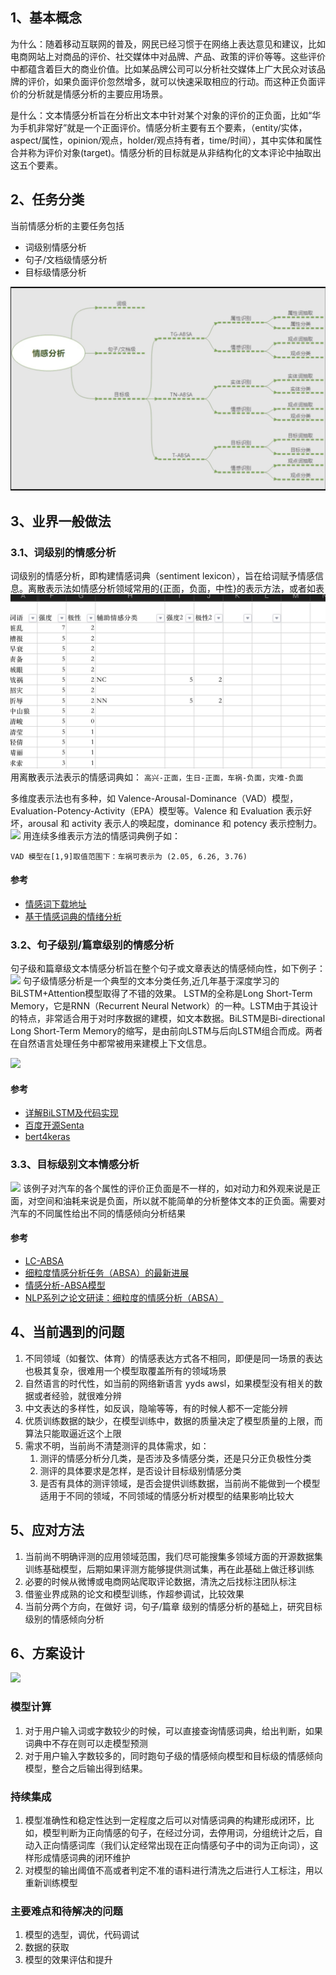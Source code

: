 ## 1、基本概念
为什么：随着移动互联网的普及，网民已经习惯于在网络上表达意见和建议，比如电商网站上对商品的评价、社交媒体中对品牌、产品、政策的评价等等。这些评价中都蕴含着巨大的商业价值。比如某品牌公司可以分析社交媒体上广大民众对该品牌的评价，如果负面评价忽然增多，就可以快速采取相应的行动。而这种正负面评价的分析就是情感分析的主要应用场景。

是什么：文本情感分析旨在分析出文本中针对某个对象的评价的正负面，比如“华为手机非常好”就是一个正面评价。情感分析主要有五个要素，（entity/实体，aspect/属性，opinion/观点，holder/观点持有者，time/时间），其中实体和属性合并称为评价对象(target)。情感分析的目标就是从非结构化的文本评论中抽取出这五个要素。

## 2、任务分类
当前情感分析的主要任务包括
- 词级别情感分析
- 句子/文档级情感分析
- 目标级情感分析


![](./images/nlp/sentiment/a.jpg)

## 3、业界一般做法

### 3.1、词级别的情感分析
词级别的情感分析，即构建情感词典（sentiment lexicon），旨在给词赋予情感信息。离散表示法如情感分析领域常用的{正面，负面，中性}的表示方法，或者如表
![](./images/nlp/sentiment/b.jpg)
用离散表示法表示的情感词典如：
```高兴-正面，生日-正面，车祸-负面，灾难-负面```

多维度表示法也有多种，如 Valence-Arousal-Dominance（VAD）模型，Evaluation-Potency-Activity（EPA）模型等。Valence 和 Evaluation 表示好坏，arousal 和 activity 表示人的唤起度，dominance 和 potency 表示控制力。
![](./images/nlp/sentiment/c.jpg)
用连续多维表示方法的情感词典例子如：
```
VAD 模型在[1,9]取值范围下：车祸可表示为 (2.05, 6.26, 3.76)

```
#### 参考
- [情感词下载地址](https://mlln.cn/2018/10/11/%E4%B8%AD%E6%96%87%E6%83%85%E6%84%9F%E5%88%86%E6%9E%90%E8%AF%AD%E6%96%99%E5%BA%93%E5%A4%A7%E5%85%A8-%E5%B8%A6%E4%B8%8B%E8%BD%BD%E5%9C%B0%E5%9D%80/)
- [基于情感词典的情绪分析](https://www.zybuluo.com/evilking/note/1012623)


### 3.2、句子级别/篇章级别的情感分析
句子级和篇章级文本情感分析旨在整个句子或文章表达的情感倾向性，如下例子：
![](./images/nlp/sentiment/d.jpg)
句子级情感分析是一个典型的文本分类任务,近几年基于深度学习的BiLSTM+Attention模型取得了不错的效果。
LSTM的全称是Long Short-Term Memory，它是RNN（Recurrent Neural Network）的一种。LSTM由于其设计的特点，非常适合用于对时序数据的建模，如文本数据。BiLSTM是Bi-directional Long Short-Term Memory的缩写，是由前向LSTM与后向LSTM组合而成。两者在自然语言处理任务中都常被用来建模上下文信息。

![](./images/nlp/sentiment/f.jpg)

#### 参考 
- [详解BiLSTM及代码实现](https://zhuanlan.zhihu.com/p/47802053)
- [百度开源Senta](https://gitee.com/baidu/Senta#https://github.com/qweraqq/NLPCC2014_sentiment)
- [bert4keras](https://github.com/bojone/bert4keras/tree/master/examples)

### 3.3、目标级别文本情感分析
![](./images/nlp/sentiment/e.jpg)
该例子对汽车的各个属性的评价正负面是不一样的，如对动力和外观来说是正面，对空间和油耗来说是负面，所以就不能简单的分析整体文本的正负面。需要对汽车的不同属性给出不同的情感倾向分析结果


#### 参考
- [LC-ABSA](https://github.com/yangheng95/PyABSA/tree/LC-ABSA)
- [细粒度情感分析任务（ABSA）的最新进展](https://www.sohu.com/a/364481128_500659)
- [情感分析-ABSA模型](https://www.jianshu.com/p/6ef09dcab56e)
- [NLP系列之论文研读：细粒度的情感分析（ABSA）](https://zhuanlan.zhihu.com/p/397363963)

## 4、当前遇到的问题
1. 不同领域（如餐饮、体育）的情感表达方式各不相同，即便是同一场景的表达也极其复杂，很难用一个模型取覆盖所有的领域场景
2. 自然语言的时代性，如当前的网络新语言 yyds awsl，如果模型没有相关的数据或者经验，就很难分辨
3. 中文表达的多样性，如反讽，隐喻等等，有的时候人都不一定能分辨
4. 优质训练数据的缺少，在模型训练中，数据的质量决定了模型质量的上限，而算法只能取逼近这个上限
5. 需求不明，当前尚不清楚测评的具体需求，如：
   1. 测评的情感分析分几类，是否涉及多情感分类，还是只分正负极性分类
   2. 测评的具体要求是怎样，是否设计目标级别情感分类
   3. 是否有具体的测评领域，是否会提供训练数据，当前尚不能做到一个模型适用于不同的领域，不同领域的情感分析对模型的结果影响比较大

## 5、应对方法
1. 当前尚不明确评测的应用领域范围，我们尽可能搜集多领域方面的开源数据集训练基础模型，后期如果评测方能够提供测试集，再在此基础上做迁移训练
2. 必要的时候从微博或电商网站爬取评论数据，清洗之后找标注团队标注
3. 借鉴业界成熟的论文和模型训练，作超参调试，比较效果
4. 当前分两个方向，在做好 词，句子/篇章 级别的情感分析的基础上，研究目标级别的情感倾向分析

## 6、方案设计
![](./images/nlp/sentiment/g.jpg)

 
### 模型计算
 1. 对于用户输入词或字数较少的时候，可以直接查询情感词典，给出判断，如果词典中不存在则可以走模型预测
 2. 对于用户输入字数较多的，同时跑句子级的情感倾向模型和目标级的情感倾向模型，整合之后输出得到结果。

### 持续集成
 1. 模型准确性和稳定性达到一定程度之后可以对情感词典的构建形成闭环，比如，模型判断为正向情感的句子，在经过分词，去停用词，分组统计之后，自动入正向情感词库（我们认定经常出现在正向情感句子中的词为正向词），这样形成情感词典的闭环维护
 2. 对模型的输出阈值不高或者判定不准的语料进行清洗之后进行人工标注，用以重新训练模型
 
### 主要难点和待解决的问题
 1. 模型的选型，调优，代码调试
 2. 数据的获取
 3. 模型的效果评估和提升









